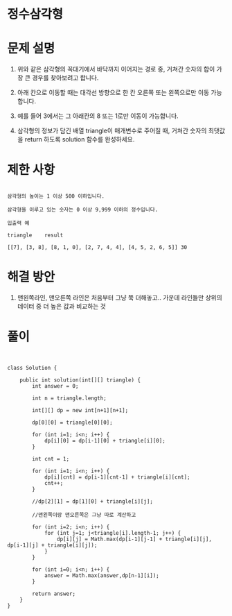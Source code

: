 # 정수삼각형

# 문제 설명

1. 위와 같은 삼각형의 꼭대기에서 바닥까지 이어지는 경로 중, 거쳐간 숫자의 합이 가장 큰 경우를 찾아보려고 합니다.

2. 아래 칸으로 이동할 때는 대각선 방향으로 한 칸 오른쪽 또는 왼쪽으로만 이동 가능합니다.

3. 예를 들어 3에서는 그 아래칸의 8 또는 1로만 이동이 가능합니다.

4. 삼각형의 정보가 담긴 배열 triangle이 매개변수로 주어질 때, 거쳐간 숫자의 최댓값을 return 하도록 solution 함수를 완성하세요.



# 제한 사항

```

삼각형의 높이는 1 이상 500 이하입니다.

삼각형을 이루고 있는 숫자는 0 이상 9,999 이하의 정수입니다.

입출력 예

triangle	result

[[7], [3, 8], [8, 1, 0], [2, 7, 4, 4], [4, 5, 2, 6, 5]]	30

```

# 해결 방안

1. 맨왼쪽라인, 맨오른쪽 라인은 처음부터 그냥 쭉 더해놓고.. 가운데 라인들만 상위의 데이터 중 더 높은 값과 비교하는 것

# 풀이

```


class Solution {
    
    public int solution(int[][] triangle) {
        int answer = 0;
        
        int n = triangle.length;
        
        int[][] dp = new int[n+1][n+1];
        
        dp[0][0] = triangle[0][0];
        
        for (int i=1; i<n; i++) {
            dp[i][0] = dp[i-1][0] + triangle[i][0];
        }
        
        int cnt = 1;
        
        for (int i=1; i<n; i++) {
            dp[i][cnt] = dp[i-1][cnt-1] + triangle[i][cnt];
            cnt++;
        }
        
        //dp[2][1] = dp[1][0] + triangle[i][j];
        
        //맨왼쪽이랑 맨오른쪽은 그냥 따로 계산하고
        
        for (int i=2; i<n; i++) {
            for (int j=1; j<triangle[i].length-1; j++) {
                dp[i][j] = Math.max(dp[i-1][j-1] + triangle[i][j], dp[i-1][j] + triangle[i][j]);
            }
        }
        
        for (int i=0; i<n; i++) {
            answer = Math.max(answer,dp[n-1][i]);
        }
        
        return answer;
    }
}

```